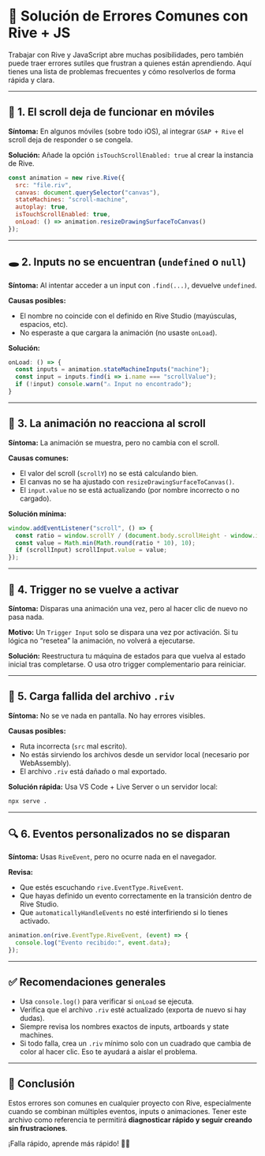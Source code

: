 # 🐞 Solución de Errores Comunes con Rive + JS

Trabajar con Rive y JavaScript abre muchas posibilidades, pero también puede traer errores sutiles que frustran a quienes están aprendiendo. Aquí tienes una lista de problemas frecuentes y cómo resolverlos de forma rápida y clara.

---

## 📱 1. El scroll deja de funcionar en móviles

**Síntoma:** En algunos móviles (sobre todo iOS), al integrar `GSAP + Rive` el scroll deja de responder o se congela.

**Solución:** Añade la opción `isTouchScrollEnabled: true` al crear la instancia de Rive.

```javascript
const animation = new rive.Rive({
  src: "file.riv",
  canvas: document.querySelector("canvas"),
  stateMachines: "scroll-machine",
  autoplay: true,
  isTouchScrollEnabled: true,
  onLoad: () => animation.resizeDrawingSurfaceToCanvas()
});
```

---

## 🕳️ 2. Inputs no se encuentran (`undefined` o `null`)

**Síntoma:** Al intentar acceder a un input con `.find(...)`, devuelve `undefined`.

**Causas posibles:**
- El nombre no coincide con el definido en Rive Studio (mayúsculas, espacios, etc).
- No esperaste a que cargara la animación (no usaste `onLoad`).

**Solución:**

```javascript
onLoad: () => {
  const inputs = animation.stateMachineInputs("machine");
  const input = inputs.find(i => i.name === "scrollValue");
  if (!input) console.warn("⚠️ Input no encontrado");
}
```

---

## 🔄 3. La animación no reacciona al scroll

**Síntoma:** La animación se muestra, pero no cambia con el scroll.

**Causas comunes:**
- El valor del scroll (`scrollY`) no se está calculando bien.
- El canvas no se ha ajustado con `resizeDrawingSurfaceToCanvas()`.
- El `input.value` no se está actualizando (por nombre incorrecto o no cargado).

**Solución mínima:**

```javascript
window.addEventListener("scroll", () => {
  const ratio = window.scrollY / (document.body.scrollHeight - window.innerHeight);
  const value = Math.min(Math.round(ratio * 10), 10);
  if (scrollInput) scrollInput.value = value;
});
```

---

## 🔁 4. Trigger no se vuelve a activar

**Síntoma:** Disparas una animación una vez, pero al hacer clic de nuevo no pasa nada.

**Motivo:** Un `Trigger Input` solo se dispara una vez por activación. Si tu lógica no “resetea” la animación, no volverá a ejecutarse.

**Solución:** Reestructura tu máquina de estados para que vuelva al estado inicial tras completarse. O usa otro trigger complementario para reiniciar.

---

## 🧩 5. Carga fallida del archivo `.riv`

**Síntoma:** No se ve nada en pantalla. No hay errores visibles.

**Causas posibles:**
- Ruta incorrecta (`src` mal escrito).
- No estás sirviendo los archivos desde un servidor local (necesario por WebAssembly).
- El archivo `.riv` está dañado o mal exportado.

**Solución rápida:** Usa VS Code + Live Server o un servidor local:
```bash
npx serve .
```

---

## 🔍 6. Eventos personalizados no se disparan

**Síntoma:** Usas `RiveEvent`, pero no ocurre nada en el navegador.

**Revisa:**
- Que estés escuchando `rive.EventType.RiveEvent`.
- Que hayas definido un evento correctamente en la transición dentro de Rive Studio.
- Que `automaticallyHandleEvents` no esté interfiriendo si lo tienes activado.

```javascript
animation.on(rive.EventType.RiveEvent, (event) => {
  console.log("Evento recibido:", event.data);
});
```

---

## ✅ Recomendaciones generales

- Usa `console.log()` para verificar si `onLoad` se ejecuta.
- Verifica que el archivo `.riv` esté actualizado (exporta de nuevo si hay dudas).
- Siempre revisa los nombres exactos de inputs, artboards y state machines.
- Si todo falla, crea un `.riv` mínimo solo con un cuadrado que cambia de color al hacer clic. Eso te ayudará a aislar el problema.

---

## 🏁 Conclusión

Estos errores son comunes en cualquier proyecto con Rive, especialmente cuando se combinan múltiples eventos, inputs o animaciones. Tener este archivo como referencia te permitirá **diagnosticar rápido y seguir creando sin frustraciones**.

¡Falla rápido, aprende más rápido! 🔧🧪

